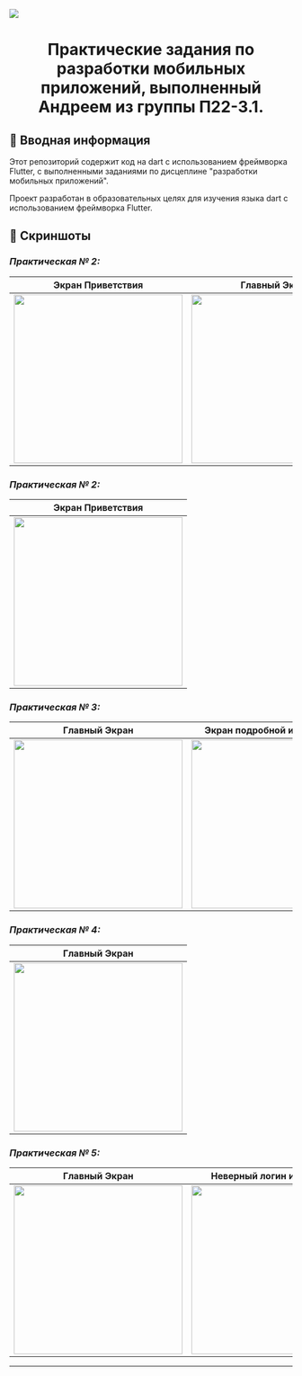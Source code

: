 ![](https://i.pinimg.com/originals/66/dc/5e/66dc5e80ba5890783167359c7d9136f7.gif)

# <center> Практические задания по разработки мобильных приложений, выполненный Андреем из группы П22-3.1.  </center>

## 📌 Вводная информация

Этот репозиторий содержит код на dart с использованием фреймворка Flutter, с выполненными заданиями по дисцеплине "разработки мобильных приложений". 

Проект разработан в образовательных целях для изучения языка dart с использованием фреймворка Flutter.

## 📸 Скриншоты

### *Практическая № 2:*  

| Экран Приветствия   |   Главный Экран  |  Экран подробной информации  |
|---------------------|-----------------------|---------------------|
| <img src="https://github.com/poat385/mobildev/blob/main/src/1/hello_page.jpg" width="300" />  | <img src="https://github.com/poat385/mobildev/blob/main/src/1/main_page.jpg" width="300" /> |  <img src="https://github.com/poat385/mobildev/blob/main/src/1/detail_page.jpg" width="300" /> |

### *Практическая № 2:*  

| Экран Приветствия   | 
|---------------------|
| <img src="https://github.com/poat385/mobildev/blob/main/src/2/home_pages.jpg" width="300" /> |

### *Практическая № 3:*  

| Главный Экран    |  Экран подробной информации  |
|---------------------|-----------------------|
| <img src="https://github.com/poat385/mobildev/blob/main/src/3/home_page.jpg" width="300" />  | <img src="https://github.com/poat385/mobildev/blob/main/src/3/info_page.jpg" width="300" /> | 

### *Практическая № 4:*  

|  Главный Экран      | 
|---------------------|
| <img src="https://github.com/poat385/mobildev/blob/main/src/4/home_pages.jpg" width="300" /> |


### *Практическая № 5:*  

| Главный Экран   |  Неверный логин или пароль  | Успешная авторизация  |
|---------------------|-----------------------|---------------------|
| <img src="https://github.com/poat385/mobildev/blob/main/src/5/home_pages_(2).jpg" width="300" />  | <img src="https://github.com/poat385/mobildev/blob/main/src/5/home_pages_(3).jpg" width="300" /> |  <img src="https://github.com/poat385/mobildev/blob/main/src/5/home_pages_(1).jpg" width="300" /> |

-----
